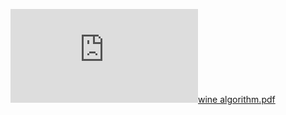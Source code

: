 [![](https://github.com/Meitargo/evolutionAlgorithnWine/blob/main/wine%20algorithm.pdf)](https://github.com/Meitargo/evolutionAlgorithnWine/blob/main/wine%20algorithm.pdf)[wine algorithm.pdf](https://github.com/Meitargo/evolutionAlgorithnWine/files/10419943/wine.algorithm.pdf)

